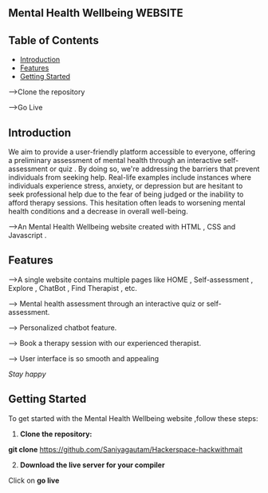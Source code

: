 ## Mental Health Wellbeing WEBSITE

## Table of Contents

- [Introduction](#introduction)
- [Features](#features)
- [Getting Started](#getting-started)
  
 -->Clone the repository
 
 -->Go Live

## Introduction
 We aim to provide a user-friendly platform accessible to everyone, offering a preliminary assessment of mental health through an interactive self-assessment or quiz . By doing so, we're addressing the barriers that prevent individuals from seeking help. Real-life examples include instances where individuals experience stress, anxiety, or depression but are hesitant to seek professional help due to the fear of being judged or the inability to afford therapy sessions. This hesitation often leads to worsening mental health conditions and a decrease in overall well-being.
 
 -->An Mental Health Wellbeing website created with HTML , CSS and Javascript .

## Features
-->A single website contains multiple pages like HOME , Self-assessment , Explore , ChatBot , Find Therapist , etc.

--> Mental health assessment through an interactive quiz or self-assessment.

--> Personalized chatbot feature.

--> Book a therapy session with our experienced therapist. 

--> User interface is so smooth and appealing

*Stay happy*

## Getting Started

To get started with the Mental Health Wellbeing website ,follow these steps:

1. **Clone the repository:**
   
**git clone**  https://github.com/Saniyagautam/Hackerspace-hackwithmait

2.  **Download the live server for your compiler**
   
Click on **go live**

